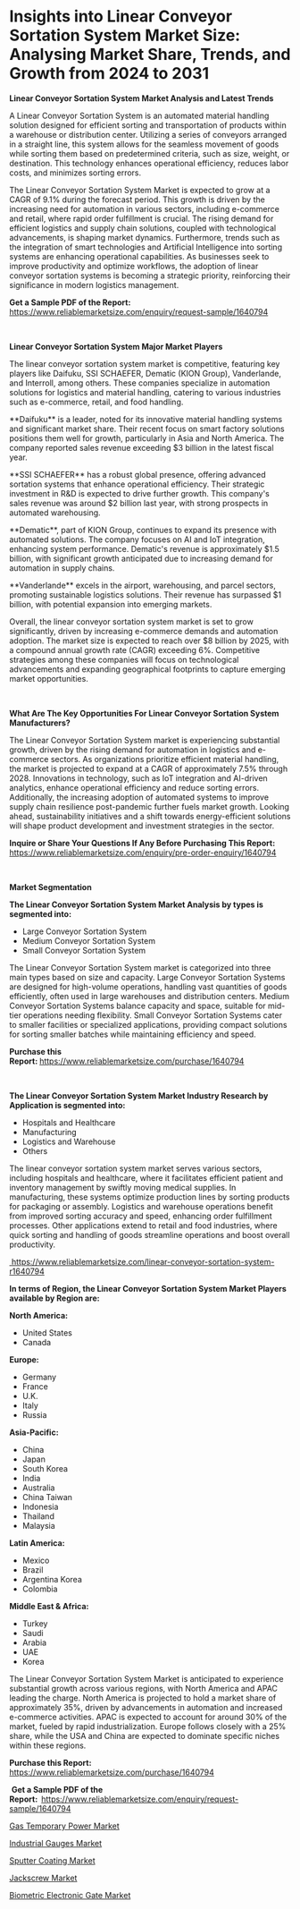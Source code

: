 <p><h1>Insights into Linear Conveyor Sortation System Market Size: Analysing Market Share, Trends, and Growth from 2024 to 2031</h1></p><p><strong>Linear Conveyor Sortation System Market Analysis and Latest Trends</strong></p>
<p><p>A Linear Conveyor Sortation System is an automated material handling solution designed for efficient sorting and transportation of products within a warehouse or distribution center. Utilizing a series of conveyors arranged in a straight line, this system allows for the seamless movement of goods while sorting them based on predetermined criteria, such as size, weight, or destination. This technology enhances operational efficiency, reduces labor costs, and minimizes sorting errors.</p><p>The Linear Conveyor Sortation System Market is expected to grow at a CAGR of 9.1% during the forecast period. This growth is driven by the increasing need for automation in various sectors, including e-commerce and retail, where rapid order fulfillment is crucial. The rising demand for efficient logistics and supply chain solutions, coupled with technological advancements, is shaping market dynamics. Furthermore, trends such as the integration of smart technologies and Artificial Intelligence into sorting systems are enhancing operational capabilities. As businesses seek to improve productivity and optimize workflows, the adoption of linear conveyor sortation systems is becoming a strategic priority, reinforcing their significance in modern logistics management.</p></p>
<p><strong>Get a Sample PDF of the Report:&nbsp;</strong> <a href="https://www.reliablemarketsize.com/enquiry/request-sample/1640794?utm_campaign=1553&utm_medium=2&utm_source=Github&utm_content=ia&utm_term=11102024&utm_id=linear-conveyor-sortation-system">https://www.reliablemarketsize.com/enquiry/request-sample/1640794</a></p>
<p>&nbsp;</p>
<p><strong>Linear Conveyor Sortation System Major Market Players</strong></p>
<p><p>The linear conveyor sortation system market is competitive, featuring key players like Daifuku, SSI SCHAEFER, Dematic (KION Group), Vanderlande, and Interroll, among others. These companies specialize in automation solutions for logistics and material handling, catering to various industries such as e-commerce, retail, and food handling.</p><p>**Daifuku** is a leader, noted for its innovative material handling systems and significant market share. Their recent focus on smart factory solutions positions them well for growth, particularly in Asia and North America. The company reported sales revenue exceeding $3 billion in the latest fiscal year.</p><p>**SSI SCHAEFER** has a robust global presence, offering advanced sortation systems that enhance operational efficiency. Their strategic investment in R&D is expected to drive further growth. This company's sales revenue was around $2 billion last year, with strong prospects in automated warehousing.</p><p>**Dematic**, part of KION Group, continues to expand its presence with automated solutions. The company focuses on AI and IoT integration, enhancing system performance. Dematic's revenue is approximately $1.5 billion, with significant growth anticipated due to increasing demand for automation in supply chains.</p><p>**Vanderlande** excels in the airport, warehousing, and parcel sectors, promoting sustainable logistics solutions. Their revenue has surpassed $1 billion, with potential expansion into emerging markets.</p><p>Overall, the linear conveyor sortation system market is set to grow significantly, driven by increasing e-commerce demands and automation adoption. The market size is expected to reach over $8 billion by 2025, with a compound annual growth rate (CAGR) exceeding 6%. Competitive strategies among these companies will focus on technological advancements and expanding geographical footprints to capture emerging market opportunities.</p></p>
<p>&nbsp;</p>
<p><strong>What Are The Key Opportunities For Linear Conveyor Sortation System Manufacturers?</strong></p>
<p><p>The Linear Conveyor Sortation System market is experiencing substantial growth, driven by the rising demand for automation in logistics and e-commerce sectors. As organizations prioritize efficient material handling, the market is projected to expand at a CAGR of approximately 7.5% through 2028. Innovations in technology, such as IoT integration and AI-driven analytics, enhance operational efficiency and reduce sorting errors. Additionally, the increasing adoption of automated systems to improve supply chain resilience post-pandemic further fuels market growth. Looking ahead, sustainability initiatives and a shift towards energy-efficient solutions will shape product development and investment strategies in the sector.</p></p>
<p><strong>Inquire or Share Your Questions If Any Before Purchasing This Report:</strong> <a href="https://www.reliablemarketsize.com/enquiry/pre-order-enquiry/1640794?utm_campaign=1553&utm_medium=2&utm_source=Github&utm_content=ia&utm_term=11102024&utm_id=linear-conveyor-sortation-system">https://www.reliablemarketsize.com/enquiry/pre-order-enquiry/1640794</a></p>
<p>&nbsp;</p>
<p><strong>Market Segmentation</strong></p>
<p><strong>The Linear Conveyor Sortation System Market Analysis by types is segmented into:</strong></p>
<p><ul><li>Large Conveyor Sortation System</li><li>Medium Conveyor Sortation System</li><li>Small Conveyor Sortation System</li></ul></p>
<p><p>The Linear Conveyor Sortation System market is categorized into three main types based on size and capacity. Large Conveyor Sortation Systems are designed for high-volume operations, handling vast quantities of goods efficiently, often used in large warehouses and distribution centers. Medium Conveyor Sortation Systems balance capacity and space, suitable for mid-tier operations needing flexibility. Small Conveyor Sortation Systems cater to smaller facilities or specialized applications, providing compact solutions for sorting smaller batches while maintaining efficiency and speed.</p></p>
<p><strong>Purchase this Report:&nbsp;</strong><a href="https://www.reliablemarketsize.com/purchase/1640794?utm_campaign=1553&utm_medium=2&utm_source=Github&utm_content=ia&utm_term=11102024&utm_id=linear-conveyor-sortation-system">https://www.reliablemarketsize.com/purchase/1640794</a></p>
<p>&nbsp;</p>
<p><strong>The Linear Conveyor Sortation System Market Industry Research by Application is segmented into:</strong></p>
<p><ul><li>Hospitals and Healthcare</li><li>Manufacturing</li><li>Logistics and Warehouse</li><li>Others</li></ul></p>
<p><p>The linear conveyor sortation system market serves various sectors, including hospitals and healthcare, where it facilitates efficient patient and inventory management by swiftly moving medical supplies. In manufacturing, these systems optimize production lines by sorting products for packaging or assembly. Logistics and warehouse operations benefit from improved sorting accuracy and speed, enhancing order fulfillment processes. Other applications extend to retail and food industries, where quick sorting and handling of goods streamline operations and boost overall productivity.</p></p>
<p><a href="https://www.reliablemarketsize.com/linear-conveyor-sortation-system-r1640794?utm_campaign=1553&utm_medium=2&utm_source=Github&utm_content=ia&utm_term=11102024&utm_id=linear-conveyor-sortation-system">&nbsp;https://www.reliablemarketsize.com/linear-conveyor-sortation-system-r1640794</a></p>
<p><strong>In terms of Region, the Linear Conveyor Sortation System Market Players available by Region are:</strong></p>
<p>
    <p> <strong> North America: </strong>
        <ul>
            <li>United States</li>
            <li>Canada</li>
        </ul>
        </p> 
    <p> <strong> Europe: </strong>
        <ul>
            <li>Germany</li>
            <li>France</li>
            <li>U.K.</li>
            <li>Italy</li>
            <li>Russia</li>
        </ul>
        </p> 
    <p> <strong> Asia-Pacific: </strong>
        <ul>
            <li>China</li>
            <li>Japan</li>
            <li>South Korea</li>
            <li>India</li>
            <li>Australia</li>
            <li>China Taiwan</li>
            <li>Indonesia</li>
            <li>Thailand</li>
            <li>Malaysia</li>
        </ul>
        </p> 
    <p> <strong> Latin America: </strong>
        <ul>
            <li>Mexico</li>
            <li>Brazil</li>
            <li>Argentina Korea</li>
            <li>Colombia</li>
        </ul>
        </p> 
    <p> <strong> Middle East & Africa: </strong>
        <ul>
            <li>Turkey</li>
            <li>Saudi</li>
            <li>Arabia</li>
            <li>UAE</li>
            <li>Korea</li>
        </ul>
    </p>
    </p>
<p><p>The Linear Conveyor Sortation System Market is anticipated to experience substantial growth across various regions, with North America and APAC leading the charge. North America is projected to hold a market share of approximately 35%, driven by advancements in automation and increased e-commerce activities. APAC is expected to account for around 30% of the market, fueled by rapid industrialization. Europe follows closely with a 25% share, while the USA and China are expected to dominate specific niches within these regions.</p></p>
<p><strong>Purchase this Report: </strong><a href="https://www.reliablemarketsize.com/purchase/1640794?utm_campaign=1553&utm_medium=2&utm_source=Github&utm_content=ia&utm_term=11102024&utm_id=linear-conveyor-sortation-system">https://www.reliablemarketsize.com/purchase/1640794</a></p>
<p>&nbsp;<strong>Get a Sample PDF of the Report:&nbsp;&nbsp;</strong><a href="https://www.reliablemarketsize.com/enquiry/request-sample/1640794?utm_campaign=1553&utm_medium=2&utm_source=Github&utm_content=ia&utm_term=11102024&utm_id=linear-conveyor-sortation-system">https://www.reliablemarketsize.com/enquiry/request-sample/1640794</a></p>
<p><strong></strong></p>
<p><p><a href="https://github.com/ellenqyqdyches/Market-Research-Report-List-1/blob/main/gas-temporary-power-market.md?utm_campaign=1553&utm_medium=2&utm_source=Github&utm_content=ia&utm_term=11102024&utm_id=linear-conveyor-sortation-system">Gas Temporary Power Market</a></p><p><a href="https://issuu.com/reportprime-2/docs/industrial-gauges-market-size-2030._013961e24f9e02?utm_campaign=1553&utm_medium=2&utm_source=Github&utm_content=ia&utm_term=11102024&utm_id=linear-conveyor-sortation-system">Industrial Gauges Market</a></p><p><a href="https://github.com/cleora2ime/Market-Research-Report-List-1/blob/main/sputter-coating-market.md?utm_campaign=1553&utm_medium=2&utm_source=Github&utm_content=ia&utm_term=11102024&utm_id=linear-conveyor-sortation-system">Sputter Coating Market</a></p><p><a href="https://issuu.com/reportprime-2/docs/jackscrew-market-size-2030.pptx_8b91b0abeafcd5?utm_campaign=1553&utm_medium=2&utm_source=Github&utm_content=ia&utm_term=11102024&utm_id=linear-conveyor-sortation-system">Jackscrew Market</a></p><p><a href="https://www.linkedin.com/pulse/exploring-biometric-electronic-gate-market-dynamics-global-bsadf?utm_campaign=1553&utm_medium=2&utm_source=Github&utm_content=ia&utm_term=11102024&utm_id=linear-conveyor-sortation-system">Biometric Electronic Gate Market</a></p></p>